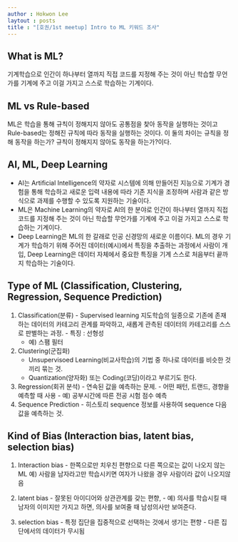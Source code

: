```yaml
---
author : Hokwon Lee
laytout : posts
title : "[호권/1st meetup] Intro to ML 키워드 조사"
---
```


## What is ML?
  기계학습으로 인간이 하나부터 열까지 직접 코드를 지정해 주는 것이 아닌 학습할 무언가를  기계에 주고 이걸 가지고 스스로 학습하는 기계이다.

## ML vs Rule-based
  ML은 학습을 통해 규칙이 정해지지 않아도 공통점을 찾아 동작을 실행하는 것이고 Rule-based는 정해진 규칙에 따라 동작을 실행하는 것이다.
  이 둘의 차이는 규칙을 정해 동작을 하는가? 규칙이 정해지지 않아도 동작을 하는가?이다.
   
## AI, ML, Deep Learning
  - AI는 Artificial Intelligence의 약자로 시스템에 의해 만들어진 지능으로 기계가 경험을 통해 학습하고 새로운 입력 내용에 따라 기존 지식을 조정하며 사람과 같은 방식으로 과제를 수행할 수 있도록 지원하는 기술이다.
  - ML은 Machine Learning의 약자로 AI의 한 분야로 인간이 하나부터 열까지 직접 코드를 지정해 주는 것이 아닌 학습할 무언가를  기계에 주고 이걸 가지고 스스로 학습하는 기계이다.
  - Deep Learning은 ML의 한 갈래로 인공 신경망의 새로운 이름이다. ML의 경우 기계가 학습하기 위해 주어진 데이터(예시)에서 특징을 추출하는 과정에서 사람이 개입, Deep Learning은 데이터 자체에서 중요한 특징을 기계 스스로 처음부터 끝까지 학습하는 기술이다.

## Type of ML (Classification, Clustering, Regression, Sequence Prediction)
  1. Classification(분류)
    - Supervised learning 지도학습의 일종으로 기존에 존재하는 데이터의 카테고리 관계를      파악하고, 새롭게 관측된 데이터의 카테고리를 스스로 판별하는 과정.
    - 특징 : 선형성
     - 예) 스팸 필터 
  2. Clustering(군집화)
     - Unsupervisoed Learning(비교사학습)의 기법 중 하나로 데이터를 비슷한 것끼리 묶는 것.
     - Quantization(양자화) 또는 Coding(코딩)이라고 부르기도 한다.
  3. Regression(회귀 분석)
    - 연속된 값을 예측하는 문제.
    - 어떤 패턴, 트랜드, 경향을 예측할 때 사용
    - 예) 공부시간에 따른 전공 시험 점수 예측
  4. Sequence Prediction
    - 히스토리 sequence 정보를 사용하여 sequence 다음 값을 예측하는 것.


##  Kind of Bias (Interaction bias, latent bias, selection bias)
  1. Interaction bias
    - 한쪽으로만 치우친 편향으로 다른 쪽으로는 값이 나오지 않는 ML
    예) 사람을 남자라고만 학습시키면 여자가 나왔을 경우 사람이라 값이 나오지않음

  2. latent bias
    - 잘못된 아이디어와 상관관계를 갖는 편향, 
    - 예) 의사를 학습시킬 때 남자의 이미지만 가지고 하면, 의사를 보여줄 때 남성의사만 
    보여준다.
  3. selection bias
    - 특정 집단을 집중적으로 선택하는 것에서 생기는 편향 
    -  다른 집단에서의 데이터가 무시됨
